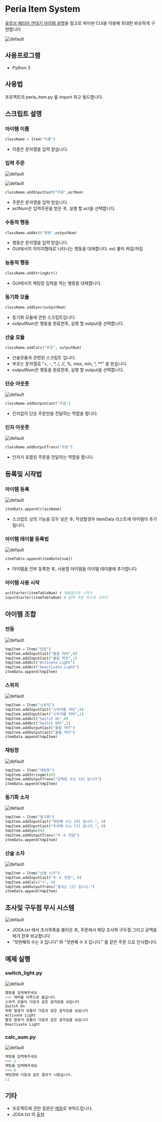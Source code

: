 # Peria Item System

[유투브 페리아 연대기 아이템 설명](https://youtu.be/hEO4A5k6o2w?list=PLTgBeN24zClL73zU6CbvXuCqWXlvrRgtd)을 참고로 파이썬 CUI을 이용해 최대한 비슷하게 구현합니다

![default](https://user-images.githubusercontent.com/15938440/27004656-c14402ce-4e47-11e7-85d1-c8deabee2ae4.png)


## 사용프로그램
* Python 3

## 사용법

프로젝트의 peria_item.py 를 import 하고 빌드합니다.

## 스크립트 설명

### 아이템 이름

```python
className = Item("이름")
```
* 이름은 문자열을 입력 받습니다.

### 입력 주문
![default](https://user-images.githubusercontent.com/15938440/27004623-0a078e6e-4e47-11e7-831c-b9fe37bfe4f4.png)

![default](https://user-images.githubusercontent.com/15938440/27004620-f61c45c0-4e46-11e7-9cbb-4c04a0af81b4.png)

```python
className.addInputCast("주문",actNum)
```
* 주문은 문자열을 입력 받습니다.
* actNum은 입력주문을 받은 후, 실행 할 act을 선택합니다.

### 수동적 행동
```python
className.addAct("행동",outputNum)
```
* 행동은 문자열을 입력 받습니다.
* GUI에서의 이미지형태로 나타나는 행동을 대체합니다. ex) 불이 켜짐/꺼짐

### 능동적 행동
```python
className.addStringAct()
```
* GUI에서의 채팅창 입력을 하는 행동을 대체합니다.

### 동기화 모듈
```python
className.addSync(outputNum)
```
* 동기화 모듈에 관한 스크립트입니다.
* outputNum은 행동을 완료한후, 실행 할 output을 선택합니다.

### 산술 모듈
```python
className.addCalc("부호", outputNum)
```
* 산술모듈과 관련된 스크립트 입니다.
* 부호는 문자열로 "+, -, *, /, //, %, max, min, ^, **" 을 받습니다.
* outputNum은 행동을 완료한후, 실행 할 output을 선택합니다.


### 단순 아웃풋
![default](https://user-images.githubusercontent.com/15938440/27004637-3f584388-4e47-11e7-800c-196f6050a1e3.png)


```python
className.addOutputCast("주문")
```
* 인자없이 단순 주문만을 전달하는 역할을 합니다.

### 인자 아웃풋
![default](https://user-images.githubusercontent.com/15938440/27004636-3e607eb4-4e47-11e7-8684-b93b878843e2.png)
```python
className.addOutputTrans("주문")
```
* 인자가 포함된 주문을 전달하는 역할을 합니다.




## 등록및 시작법

### 아이템 등록
![default](https://user-images.githubusercontent.com/15938440/27004671-08bbcc86-4e48-11e7-8229-14d49a20d835.png)

```python
itemData.append(className)
```
* 스크립트 상의 기능을 모두 넣은 후, 작성할경우 itemData 리스트에 아이템이 추가됩니다.

### 아이템 테이블 등록법
![default](https://user-images.githubusercontent.com/15938440/27004673-0e7caf3c-4e48-11e7-8e4d-433dc19d023d.png)

```python
itemTable.append(itemData[num]) 
```
* 아이템을 전부 등록한 후, 사용할 아이템을 아이템 테이블에 추가합니다

### 아이템 사용 시작

```python
actStarter(itemTableNum) # 채팅창으로 시작시
inputStarter(itemTableNum) # 입력 주문 쪽으로 시작시
```


## 아이템 조합

### 전등

![default](https://user-images.githubusercontent.com/15938440/27004664-df6d7bb8-4e47-11e7-912c-61b43c8f0b29.png)

```python
tmpItem = Item("전등")
tmpItem.addInputCast("불을 켜라",0)
tmpItem.addInputCast("불을 꺼라",1)
tmpItem.addAct("Activate Light")
tmpItem.addAct("Deactivate Light")
itemData.append(tmpItem)
```

### 스위치
![default](https://user-images.githubusercontent.com/15938440/27004687-748af9dc-4e48-11e7-9d8f-11aa461978c3.png)
```python
tmpItem = Item("스위치")
tmpItem.addInputCast("스위치를 켜라",0)
tmpItem.addInputCast("스위치를 꺼라",1)
tmpItem.addAct("Switch On",0)
tmpItem.addAct("Switch OFF",1)
tmpItem.addOutputCast("불을 켜라")
tmpItem.addOutputCast("불을 꺼라")
itemData.append(tmpItem)
```

### 채팅창
![default](https://user-images.githubusercontent.com/15938440/27004688-7538cf44-4e48-11e7-88bc-556b5e4618b8.png)
```python
tmpItem = Item("채팅창")
tmpItem.addStringAct(0)
tmpItem.addOutputTrans("입력된 수는 [X] 입니다")
itemData.append(tmpItem)
```

### 동기화 소자
![default](https://user-images.githubusercontent.com/15938440/27004603-a693a296-4e46-11e7-80f0-032e6e07b9e0.png)

```python
tmpItem = Item("동기화")
tmpItem.addInputCast("첫번째 수는 [X] 입니다.", 0)
tmpItem.addInputCast("두번째 수는 [Y] 입니다.", 0)
tmpItem.addSync(0)
tmpItem.addOutputTrans("두 수 전달")
itemData.append(tmpItem)
```

### 산술 소자
![default](https://user-images.githubusercontent.com/15938440/27004607-c20161f8-4e46-11e7-9dda-2ae058f7391f.png)

```python
tmpItem = Item("산술 소자")
tmpItem.addInputCast("두 수 전달", 0)
tmpItem.addCalc("+", 0)
tmpItem.addOutputTrans("결과는 [Z] 입니다.")
itemData.append(tmpItem)
```

## 조사및 구두점 무시 시스템

![default](https://user-images.githubusercontent.com/15938440/27004618-ec87785e-4e46-11e7-876d-fa498d097f36.png)

* JOSA.txt 에서 조사목록을 불러온 후, 주문에서 해당 조사와 구두점 그리고 공백을 제거 한후 비교합니다
* "첫번째의 수는 X 입니다" 와 "첫번째 수 X 입니다." 를 같은 주문 으로 인식합니다.

## 예제 실행

### switch_light.py
![default](https://user-images.githubusercontent.com/15938440/27004599-8c5ec27a-4e46-11e7-9ec4-2de0af98c557.png)

```python
행동을 입력해주세요
>>> 레버를 이쪽으로 옮깁니다.
스위치 모듈이 다음과 같은 움직임을 보입니다
Switch On
파랑 발광석 모듈이 다음과 같은 움직임을 보입니다
Activate Light
빨강 발광석 모듈이 다음과 같은 움직임을 보입니다
Deactivate Light
```

### calc_sum.py

![default](https://user-images.githubusercontent.com/15938440/27004611-cd6b7826-4e46-11e7-8bf9-79c3fb2f6477.png)

```python
채팅을 입력해주세요
>>> 5
채팅을 입력해주세요
>>> 6
채팅창에 다음과 같은 결과가 나왔습니다.
11
```

## 기타
* 프로젝트에 관한 질문은 [메일](notonalcyone@gmail.com)로 부탁드립니다.
* JOSA.txt 의 [출처](http://nlp.kookmin.ac.kr/data/han-dic.html)